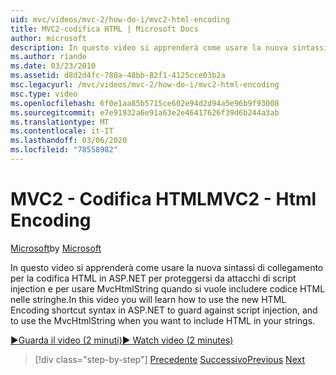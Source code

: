```yaml
---
uid: mvc/videos/mvc-2/how-do-i/mvc2-html-encoding
title: MVC2-codifica HTML | Microsoft Docs
author: microsoft
description: In questo video si apprenderà come usare la nuova sintassi di collegamento di codifica HTML in ASP.NET per proteggersi da attacchi di script injection e per usare MvcHtmlString quando...
ms.author: riande
ms.date: 03/23/2010
ms.assetid: d8d2d4fc-780a-48bb-82f1-4125cce03b2a
msc.legacyurl: /mvc/videos/mvc-2/how-do-i/mvc2-html-encoding
msc.type: video
ms.openlocfilehash: 6f0e1aa85b5715ce602e94d2d94a5e96b9f93008
ms.sourcegitcommit: e7e91932a6e91a63e2e46417626f39d6b244a3ab
ms.translationtype: MT
ms.contentlocale: it-IT
ms.lasthandoff: 03/06/2020
ms.locfileid: "78558982"
---
```

# <a name="mvc2---html-encoding"></a><span data-ttu-id="46e3c-103">MVC2 - Codifica HTML</span><span class="sxs-lookup"><span data-stu-id="46e3c-103">MVC2 - Html Encoding</span></span>

<span data-ttu-id="46e3c-104">[Microsoft](https://github.com/microsoft)</span><span class="sxs-lookup"><span data-stu-id="46e3c-104">by [Microsoft](https://github.com/microsoft)</span></span>

<span data-ttu-id="46e3c-105">In questo video si apprenderà come usare la nuova sintassi di collegamento per la codifica HTML in ASP.NET per proteggersi da attacchi di script injection e per usare MvcHtmlString quando si vuole includere codice HTML nelle stringhe.</span><span class="sxs-lookup"><span data-stu-id="46e3c-105">In this video you will learn how to use the new HTML Encoding shortcut syntax in ASP.NET to guard against script injection, and to use the MvcHtmlString when you want to include HTML in your strings.</span></span>

[<span data-ttu-id="46e3c-106">&#9654;Guarda il video (2 minuti)</span><span class="sxs-lookup"><span data-stu-id="46e3c-106">&#9654; Watch video (2 minutes)</span></span>](https://channel9.msdn.com/Blogs/ASP-NET-Site-Videos/mvc2-html-encoding)

> [!div class="step-by-step"]
> <span data-ttu-id="46e3c-107">[Precedente](how-do-i-use-httpverbs-attributes-in-an-mvc-application.md)
> [Successivo](mvc2-stronglytyped-helpers.md)</span><span class="sxs-lookup"><span data-stu-id="46e3c-107">[Previous](how-do-i-use-httpverbs-attributes-in-an-mvc-application.md)
[Next](mvc2-stronglytyped-helpers.md)</span></span>
